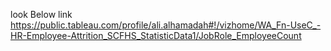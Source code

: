 look Below link
https://public.tableau.com/profile/ali.alhamadah#!/vizhome/WA_Fn-UseC_-HR-Employee-Attrition_SCFHS_StatisticData1/JobRole_EmployeeCount
